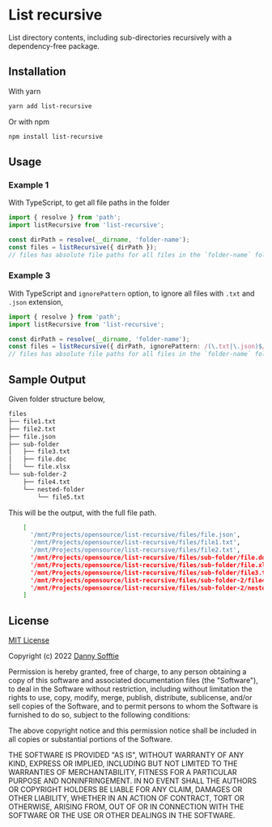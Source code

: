 # List recursive

List directory contents, including sub-directories recursively with a dependency-free package.

## Installation

With yarn

```bash
yarn add list-recursive
```

Or with npm

```bash
npm install list-recursive
```

## Usage

### Example 1

With TypeScript, to get all file paths in the folder

```ts
import { resolve } from 'path';
import listRecursive from 'list-recursive';

const dirPath = resolve(__dirname, 'folder-name');
const files = listRecursive({ dirPath });
// files has absolute file paths for all files in the `folder-name` folder
```

### Example 3

With TypeScript and `ignorePattern` option, to ignore all files with `.txt` and `.json` extension,

```ts
import { resolve } from 'path';
import listRecursive from 'list-recursive';

const dirPath = resolve(__dirname, 'folder-name');
const files = listRecursive({ dirPath, ignorePattern: /(\.txt|\.json)$/ });
// files has absolute file paths for all files in the `folder-name` folder, ignoring `.txt` and `.json` extensions
```

## Sample Output

Given folder structure below,

```bash
files
├── file1.txt
├── file2.txt
├── file.json
├── sub-folder
│   ├── file3.txt
│   ├── file.doc
│   └── file.xlsx
└── sub-folder-2
    ├── file4.txt
    └── nested-folder
        └── file5.txt
```

This will be the output, with the full file path.

```bash
    [
      '/mnt/Projects/opensource/list-recursive/files/file.json',
      '/mnt/Projects/opensource/list-recursive/files/file1.txt',
      '/mnt/Projects/opensource/list-recursive/files/file2.txt',
      '/mnt/Projects/opensource/list-recursive/files/sub-folder/file.doc',
      '/mnt/Projects/opensource/list-recursive/files/sub-folder/file.xlsx',
      '/mnt/Projects/opensource/list-recursive/files/sub-folder/file3.txt',
      '/mnt/Projects/opensource/list-recursive/files/sub-folder-2/file4.txt',
      '/mnt/Projects/opensource/list-recursive/files/sub-folder-2/nested-folder/file5.txt'
    ]
```

## License

[MIT License](https://opensource.org/licenses/MIT)

Copyright (c) 2022 [Danny Sofftie](https://github.com/dannysofftie)

Permission is hereby granted, free of charge, to any person obtaining a copy
of this software and associated documentation files (the "Software"), to deal
in the Software without restriction, including without limitation the rights
to use, copy, modify, merge, publish, distribute, sublicense, and/or sell
copies of the Software, and to permit persons to whom the Software is
furnished to do so, subject to the following conditions:

The above copyright notice and this permission notice shall be included in all
copies or substantial portions of the Software.

THE SOFTWARE IS PROVIDED "AS IS", WITHOUT WARRANTY OF ANY KIND, EXPRESS OR
IMPLIED, INCLUDING BUT NOT LIMITED TO THE WARRANTIES OF MERCHANTABILITY,
FITNESS FOR A PARTICULAR PURPOSE AND NONINFRINGEMENT. IN NO EVENT SHALL THE
AUTHORS OR COPYRIGHT HOLDERS BE LIABLE FOR ANY CLAIM, DAMAGES OR OTHER
LIABILITY, WHETHER IN AN ACTION OF CONTRACT, TORT OR OTHERWISE, ARISING FROM,
OUT OF OR IN CONNECTION WITH THE SOFTWARE OR THE USE OR OTHER DEALINGS IN THE
SOFTWARE.
